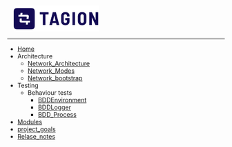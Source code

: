 <a style="margin: 0 0 0 15px" href="https://tagion.org">
	<img alt="Tagion org" src="/documents/figs/logomark.svg" alt="tagion.org" height="60">
</a>

---

- [Home](README.md)
- Architecture
	- [Network_Architecture](documents/architecture/Network_Architecture.md)
	- [Network_Modes](documents/architecture/Network_Modes.md)
	- [Network_bootstrap](documents/architecture/Network_bootstrap.md)
- Testing
	- Behaviour tests
		- [BDDEnvironment](documents/behaviour/BDDEnvironment.md)
		- [BDDLogger](documents/behaviour/BDDLogger.md)
		- [BDD_Process](documents/behaviour/BDD_Process.md)
- [Modules](src/)
- [project_goals](documents/project_goals.md)
- [Relase_notes](documents/Relase_notes.md)
